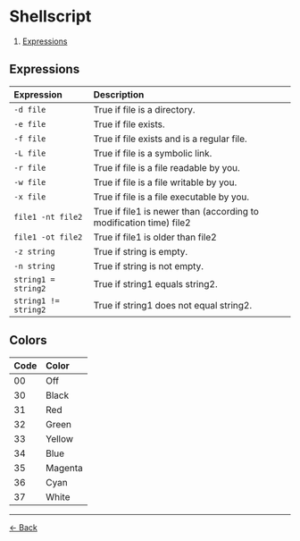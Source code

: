 [index]: https://github.com/iagodahlem/cheatsheets

# Shellscript

1. [Expressions](#1.0)

## <a name='1.0'></a> Expressions

| Expression | Description |
| :--- | :--- |
| `-d file` | True if file is a directory. |
| `-e file` | True if file exists. |
| `-f file` | True if file exists and is a regular file. |
| `-L file` | True if file is a symbolic link. |
| `-r file` | True if file is a file readable by you. |
| `-w file` | True if file is a file writable by you. |
| `-x file` | True if file is a file executable by you. |
| `file1 -nt file2` | True if file1 is newer than (according to modification time) file2 |
| `file1 -ot file2` | True if file1 is older than file2 |
| `-z string` | True if string is empty. |
| `-n string` | True if string is not empty. |
| `string1 = string2` | True if string1 equals string2. |
| `string1 != string2` | True if string1 does not equal string2. |

## Colors

| Code | Color |
| :--- | :--- |
| 00 | Off |
| 30 | Black |
| 31 | Red |
| 32 | Green |
| 33 | Yellow |
| 34 | Blue |
| 35 | Magenta |
| 36 | Cyan |
| 37 | White |

---

[← Back][index]
